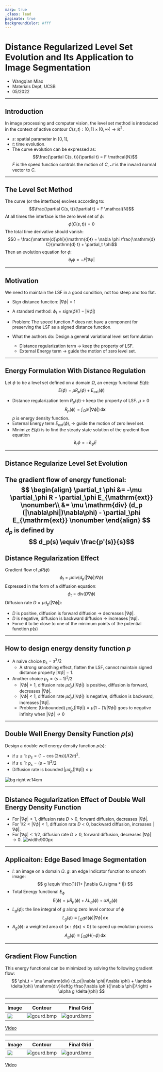 ```yaml
---
marp: true
_class: lead
paginate: true
backgroundColor: #fff
---
```


# Distance Regularized Level Set Evolution and Its Application to Image Segmentation
- Wangqian Miao
- Materials Dept, UCSB
- 05/2022

---

## Introduction

In image processing and computer vision, the level set method is introduced in the context of active contour $C(s, t):[0, 1]\times[0, \infty] \rightarrow \mathbb{R}^2$.
- $s$: spatial parameter in $[0, 1]$,
- $t$: time evolution.
- The curve evolution can be expressed as:
  $$\frac{\partial C(s, t)}{\partial t} = F \mathcal{N}$$
$F$ is the speed function controls the motion of $C$, $\mathcal{N}$ is the inward normal vector to $C$.

---
## The Level Set Method

The curve (or the interface) evolves according to:
$$\frac{\partial C(s, t)}{\partial t} = F \mathcal{N}$$
At all times the interface is the zero level set of $\phi$:\
$$\phi(C(s, t)) = 0$$
The total time derivative should vanish:
$$0 = \frac{\mathrm{d}\phi}{\mathrm{d}t} = \nabla \phi \frac{\mathrm{d} C}{\mathrm{d} t} + \partial_t \phi$$
Then an evolution equation for $\phi$:
$$\partial_t \phi = -F|\nabla\phi|$$

---
## Motivation
We need to maintain the LSF in a good condition, not too steep and too flat.
- Sign distance funciton: $|\nabla\phi|=1$ 
- A standard method: $\phi_t = \mathrm{sign}(\phi)(1-|\nabla\phi|)$
- Problem:
  The speed function $F$ does not have a component for preserving the LSF as a signed distance function.

- What the authors do: 
Design a general variational level set formulation
  - Distance regularization term $\rightarrow$ keep the property of LSF.
  - External Energy term $\rightarrow$ guide the motion of zero level set.

---

## Energy Formulation With Distance Regulation

Let $\phi$ to be a level set defined on a domain $\Omega$, an energy funcitonal $E(\phi)$:
$$E(\phi) = \mu R_p(\phi) + E_{\mathrm{ext}}(\phi)$$
- Distance regularization term $R_p(\phi)\rightarrow$ keep the property of LSF. $\mu > 0$
  $$ R_p(\phi) =\int_\Omega p(|\nabla\phi|) \,\mathrm{d}\mathbf{x}$$
  $p$ is energy density function.
- External Energy term $E_{\mathrm{ext}}(\phi), \rightarrow$ guide the motion of zero level set.
- Minimize $E(\phi)$ is to find the steady state solution of the gradient flow equation
  $$\partial_t \phi = -\partial_\phi E$$

---

## Distance Regularize Level Set Evolution
The gradient flow of energy functional:
$$
\begin{align}
    \partial_t \phi &= -\mu \partial_\phi R - \partial_\phi E_{\mathrm{ext}} \nonumber\\
    &= \mu \mathrm{div} (d_p (|\nabla\phi|)\nabla\phi) - \partial_\phi E_{\mathrm{ext}} \nonumber
\end{align}
$$
$d_p$ is defined by
$$ d_p(s) \equiv \frac{p'(s)}{s}$$
---

## Distance Regularization Effect
Gradient flow of $\mu R(\phi)$ 
$$ \phi_t = \mu \mathrm{div}(d_p(|\nabla\phi|)\nabla\phi)$$
Expressed in the form of a diffusion equation:
$$ \phi_t = \mathrm{div} (D\nabla\phi)$$
Diffusion rate $D= \mu d_p(|\nabla \phi|)$:
- $D$ is positive, diffusion is forward diffusion $\rightarrow$ decreases $|\nabla \phi|$.
- $D$ is negative, diffusion is backward diffusion $\rightarrow$ increases $|\nabla \phi|$. 
- Force it to be close to one of the minimum points of the potential function $p(s)$


---
## How to design energy density function $p$

- A naive choice $p_s = s^2/2$
  - A strong smoothing effect, flatten the LSF, cannot maintain signed distance property $|\nabla\phi|=1$.
- Another choice $p_s = (s-1)^2/2$
    - $|\nabla \phi|>1$, diffusion rate $\mu d_p(|\nabla\phi|)$ is positive, diffusion is forward, decreases  $|\nabla \phi|$.
    - $|\nabla \phi|<1$, diffusion rate $\mu d_p(|\nabla\phi|)$ is negative, diffusion is backward, increases  $|\nabla \phi|$.
    - Problem: (Unbounded) $\mu d_p(|\nabla \phi|) = \mu(1-(1/|\nabla\phi|)$ goes to negative infinity when $|\nabla\phi|\rightarrow 0$

---
## Double Well Energy Density Function $p(s)$

Design a double well energy density function $p(s)$:
- if $s\leq 1$: 
    $p_s = (1-\cos(2\pi s))/(2\pi)^2$.
- if $s\geq1$:
     $p_s = (s-1)^2/2$
- Diffusion rate is bounded
  $|\mu d_p(|\nabla\phi|)\leq \mu$

![bg right w:14cm](dd.png)

---
## Distance Regularization Effect of Double Well Energy Density Function
- For $|\nabla \phi| >1$, diffusion rate $D>0$, forward diffusion, decreases $|\nabla \phi|$.
- For $1/2<|\nabla \phi| <1$, diffusion rate $D<0$, backward diffusion, increases $|\nabla \phi|$.
- For $|\nabla \phi| <1/2$, diffusion rate $D>0$, forward diffusion, decreases $|\nabla \phi| \rightarrow 0$.
![width:900px](dis_reg.png)

---
## Applicaiton: Edge Based Image Segmentation
- $I$: an image on a domain $\Omega$. $g$: an edge Indicator function to smooth image: 
$$
g \equiv  \frac{1}{1+ |\nabla G_\sigma * I|}
$$
- Total Energy functional $E_\phi$ 
  $$E(\phi) = \mu R_p(\phi) + \lambda L_g(\phi) + \alpha A_g(\phi)$$
- $L_g(\phi)$: the line integral of $g$ along zero level contour of $\phi$
$$L_g(\phi) \equiv \int_\Omega g\delta(\phi)|\nabla \phi| \, \mathrm{d}\mathbf{x}$$
- $A_g(\phi)$: a weighted area of $\{\mathbf{x}:\phi(\mathbf{x})<0\}$ to speed up evolution process
  $$A_g(\phi) \equiv \int_\Omega gH(-\phi)\, \mathrm{d}\mathbf{x}$$

---
## Gradient Flow Function

This energy functional can be minimized by solving the following
gradient flow:
$$
\phi_t = \mu \mathrm{div} (d_p(|\nabla \phi|)\nabla \phi) + \lambda \delta(\phi) \mathrm{div}\left(g \frac{\nabla \phi}{|\nabla \phi|}\right) + \alpha g \delta(\phi)
$$


---

|Image | Contour |Final Grid |
|----------|:-------------:|------:|
|![](gourd.bmp) |  ![gourd.bmp](https://i.ibb.co/18ZXw3Y/Figure-2.png) | ![gourd.bmp](https://i.ibb.co/G5kqjVc/Figure-1.png) |


[Video](https://zybbigpy.github.io/pre/myvideo.html)

---


| Image | Contour |Final Grid |
|----------|:-------------:|------:|
| ![](twocells.bmp) | ![gourd.bmp](https://i.ibb.co/4MgG7fD/1-Figure-2.png)| ![gourd.bmp](https://i.ibb.co/0YNX97S/1-Figure-1.png)|
[Video](https://zybbigpy.github.io/pre/twocell.html)
